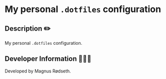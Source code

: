# My personal `.dotfiles` configuration

## Description ✏️

My personal `.dotfiles` configuration.

## Developer Information 🙋🏼‍♂️

Developed by Magnus Rødseth.
